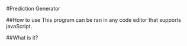 #Prediction Generator

##How to use
This program can be ran in any code editor that supports javaScript.

##What is it?

